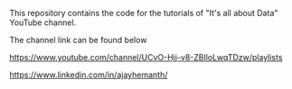 This repository contains the code for the tutorials of "It's all about Data" YouTube channel.

The channel link can be found below

https://www.youtube.com/channel/UCvO-Hjj-v8-ZBlloLwqTDzw/playlists


https://www.linkedin.com/in/ajayhemanth/
